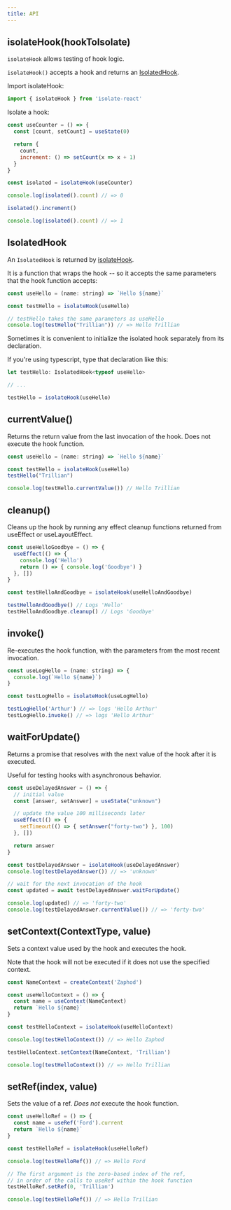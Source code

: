 ```yaml
---
title: API
---
```


## isolateHook(hookToIsolate)

`isolateHook` allows testing of hook logic.

`isolateHook()` accepts a hook and returns an [IsolatedHook](#isolatedhook).


Import isolateHook:

```javascript
import { isolateHook } from 'isolate-react'
```

Isolate a hook:

```javascript
const useCounter = () => {
  const [count, setCount] = useState(0)

  return {
    count,
    increment: () => setCount(x => x + 1)
  }
}

const isolated = isolateHook(useCounter)

console.log(isolated().count) // => 0

isolated().increment()

console.log(isolated().count) // => 1

```


## IsolatedHook

An `IsolatedHook` is returned by [isolateHook](#isolatehook).

It is a function that wraps the hook -- so it accepts the same parameters that the hook function accepts:

```javascript
const useHello = (name: string) => `Hello ${name}`

const testHello = isolateHook(useHello)

// testHello takes the same parameters as useHello
console.log(testHello("Trillian")) // => Hello Trillian
```

Sometimes it is convenient to initialize the isolated hook separately from its declaration.

If you're using typescript, type that declaration like this:

```typescript
let testHello: IsolatedHook<typeof useHello>

// ... 

testHello = isolateHook(useHello)
```


## currentValue()
Returns the return value from the last invocation of the hook. Does not execute the hook function.

```javascript
const useHello = (name: string) => `Hello ${name}`

const testHello = isolateHook(useHello)
testHello("Trillian")

console.log(testHello.currentValue()) // Hello Trillian
```

## cleanup()

Cleans up the hook by running any effect cleanup functions returned from useEffect or useLayoutEffect.

```javascript
const useHelloGoodbye = () => {
  useEffect(() => {
    console.log('Hello')
    return () => { console.log('Goodbye') }
  }, [])
}

const testHelloAndGoodbye = isolateHook(useHelloAndGoodbye)

testHelloAndGoodbye() // Logs 'Hello'
testHelloAndGoodbye.cleanup() // Logs 'Goodbye'
```

## invoke() 

Re-executes the hook function, with the parameters from the most recent invocation.

```javascript
const useLogHello = (name: string) => {
  console.log(`Hello ${name}`)
}

const testLogHello = isolateHook(useLogHello)

testLogHello('Arthur') // => logs 'Hello Arthur'
testLogHello.invoke() // => logs 'Hello Arthur'

```

## waitForUpdate()

Returns a promise that resolves with the next value of the hook after it is executed.

Useful for testing hooks with asynchronous behavior.

```javascript
const useDelayedAnswer = () => {
  // initial value
  const [answer, setAnswer] = useState("unknown")

  // update the value 100 milliseconds later
  useEffect(() => {
    setTimeout(() => { setAnswer("forty-two") }, 100)
  }, [])

  return answer
}

const testDelayedAnswer = isolateHook(useDelayedAnswer)
console.log(testDelayedAnswer()) // => 'unknown'

// wait for the next invocation of the hook
const updated = await testDelayedAnswer.waitForUpdate()

console.log(updated) // => 'forty-two'
console.log(testDelayedAnswer.currentValue()) // => 'forty-two'

```

## setContext(ContextType, value)

Sets a context value used by the hook and executes the hook. 

Note that the hook will not be executed if it does not use the specified context.

```javascript
const NameContext = createContext('Zaphod')

const useHelloContext = () => {
  const name = useContext(NameContext)
  return `Hello ${name}`
}

const testHelloContext = isolateHook(useHelloContext)

console.log(testHelloContext()) // => Hello Zaphod

testHelloContext.setContext(NameContext, 'Trillian')

console.log(testHelloContext()) // => Hello Trillian
```

## setRef(index, value)

Sets the value of a ref. *Does not* execute the hook function.

```javascript
const useHelloRef = () => {
  const name = useRef('Ford').current
  return `Hello ${name}`
}

const testHelloRef = isolateHook(useHelloRef)

console.log(testHelloRef()) // => Hello Ford

// The first argument is the zero-based index of the ref, 
// in order of the calls to useRef within the hook function
testHelloRef.setRef(0, 'Trillian')

console.log(testHelloRef()) // => Hello Trillian
```


